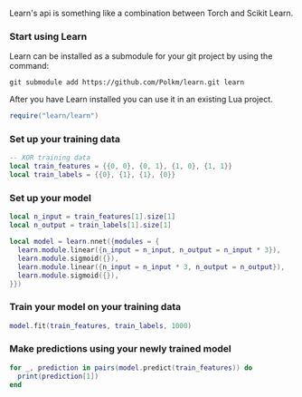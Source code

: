 Learn's api is something like a combination between Torch and Scikit Learn.

### Start using Learn
Learn can be installed as a submodule for your git project by using the command:
```
git submodule add https://github.com/Polkm/learn.git learn
```

After you have Learn installed you can use it in an existing Lua project.
```lua
require("learn/learn")
```

### Set up your training data
```lua
-- XOR training data
local train_features = {{0, 0}, {0, 1}, {1, 0}, {1, 1}}
local train_labels = {{0}, {1}, {1}, {0}}
```

### Set up your model
```lua
local n_input = train_features[1].size[1]
local n_output = train_labels[1].size[1]

local model = learn.nnet({modules = {
  learn.module.linear({n_input = n_input, n_output = n_input * 3}),
  learn.module.sigmoid({}),
  learn.module.linear({n_input = n_input * 3, n_output = n_output}),
  learn.module.sigmoid({}),
}})
```

### Train your model on your training data
```lua
model.fit(train_features, train_labels, 1000)
```

### Make predictions using your newly trained model
```lua
for _, prediction in pairs(model.predict(train_features)) do
  print(prediction[1])
end
```
